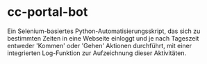 # cc-portal-bot
Ein Selenium-basiertes Python-Automatisierungsskript, das sich zu bestimmten Zeiten in eine Webseite einloggt und je nach Tageszeit entweder 'Kommen' oder 'Gehen' Aktionen durchführt, mit einer integrierten Log-Funktion zur Aufzeichnung dieser Aktivitäten.
